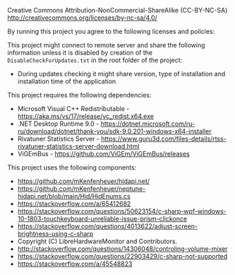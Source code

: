 Creative Commons Attribution-NonCommercial-ShareAlike (CC-BY-NC-SA)
http://creativecommons.org/licenses/by-nc-sa/4.0/

By running this project you agree to the following licenses and policies:

This project might connect to remote server and share the following information unless it is disabled by creation of the `DisableCheckForUpdates.txt` in the root folder of the project:
- During updates checking it might share version, type of installation and installation time of the application

This project requires the following dependencies:
- Microsoft Visual C++ Redistributable - https://aka.ms/vs/17/release/vc_redist.x64.exe
- .NET Desktop Runtime 9.0 - https://dotnet.microsoft.com/ru-ru/download/dotnet/thank-you/sdk-9.0.201-windows-x64-installer
- Rivatuner Statistics Server - https://www.guru3d.com/files-details/rtss-rivatuner-statistics-server-download.html
- ViGEmBus - https://github.com/ViGEm/ViGEmBus/releases

This project uses the following components:

- https://github.com/mKenfenheuer/hidapi.net/
- https://github.com/mKenfenheuer/neptune-hidapi.net/blob/main/Hid/HidEnums.cs
- https://stackoverflow.com/a/65412682
- https://stackoverflow.com/questions/50623154/c-sharp-wpf-windows-10-1803-touchkeyboard-unreliable-issue-prism-clickonce
- https://stackoverflow.com/questions/4013622/adjust-screen-brightness-using-c-sharp
- Copyright (C) LibreHardwareMonitor and Contributors.
- http://stackoverflow.com/questions/14306048/controling-volume-mixer
- https://stackoverflow.com/questions/22903429/c-sharp-not-supported
- https://stackoverflow.com/a/45548823
